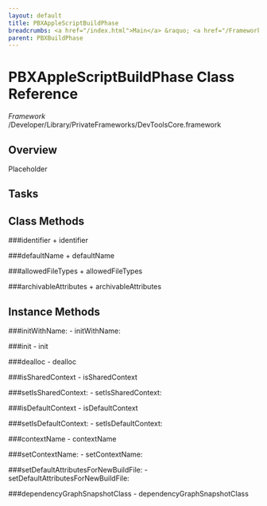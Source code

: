 ```yaml
---
layout: default
title: PBXAppleScriptBuildPhase
breadcrumbs: <a href="/index.html">Main</a> &raquo; <a href="/Frameworks.html">Framework</a> &raquo; <a href="/Frameworks/DevToolsCore.html">DevToolsCore</a> &raquo; PBXAppleScriptBuildPhase
parent: PBXBuildPhase 
---
```

# PBXAppleScriptBuildPhase Class Reference

*Framework* /Developer/Library/PrivateFrameworks/DevToolsCore.framework

## Overview

Placeholder

## Tasks

## Class Methods

<a name="+identifier"></a>
###identifier
    + identifier

<a name="+defaultName"></a>
###defaultName
    + defaultName

<a name="+allowedFileTypes"></a>
###allowedFileTypes
    + allowedFileTypes

<a name="+archivableAttributes"></a>
###archivableAttributes
    + archivableAttributes

## Instance Methods

<a name="-initWithName:"></a>
###initWithName:
    - initWithName:

<a name="-init"></a>
###init
    - init

<a name="-dealloc"></a>
###dealloc
    - dealloc

<a name="-isSharedContext"></a>
###isSharedContext
    - isSharedContext

<a name="-setIsSharedContext:"></a>
###setIsSharedContext:
    - setIsSharedContext:

<a name="-isDefaultContext"></a>
###isDefaultContext
    - isDefaultContext

<a name="-setIsDefaultContext:"></a>
###setIsDefaultContext:
    - setIsDefaultContext:

<a name="-contextName"></a>
###contextName
    - contextName

<a name="-setContextName:"></a>
###setContextName:
    - setContextName:

<a name="-setDefaultAttributesForNewBuildFile:"></a>
###setDefaultAttributesForNewBuildFile:
    - setDefaultAttributesForNewBuildFile:

<a name="-dependencyGraphSnapshotClass"></a>
###dependencyGraphSnapshotClass
    - dependencyGraphSnapshotClass

